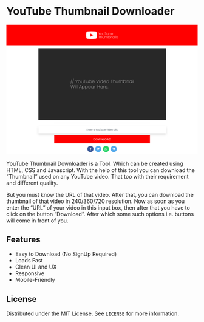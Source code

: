 # YouTube Thumbnail Downloader
<p align="center"><img src="images/demo.png"></p>

YouTube Thumbnail Downloader is a Tool. Which can be created using HTML, CSS and Javascript. With the help of this tool you can download the “Thumbnail” used on any YouTube video. That too with their requirement and different quality.

But you must know the URL of that video. After that, you can download the thumbnail of that video in 240/360/720 resolution. Now as soon as you enter the “URL” of your video in this input box, then after that you have to click on the button “Download”. After which some such options i.e. buttons will come in front of you.

## Features
* Easy to Download (No SignUp Required)
* Loads Fast
* Clean UI and UX
* Responsive
* Mobile-Friendly

## License
Distributed under the MIT License. See `LICENSE` for more information.
